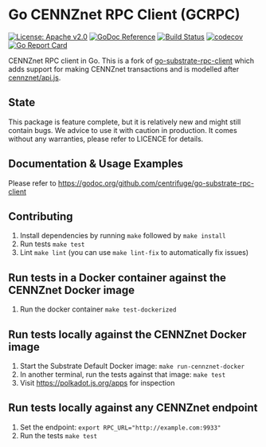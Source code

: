 # Go CENNZnet RPC Client (GCRPC)

[![License: Apache v2.0](https://img.shields.io/badge/License-Apache%202.0-blue.svg)](https://opensource.org/licenses/Apache-2.0)
[![GoDoc Reference](https://godoc.org/github.com/centrifuge/go-substrate-rpc-client?status.svg)](https://godoc.org/github.com/centrifuge/go-substrate-rpc-client)
[![Build Status](https://travis-ci.com/centrifuge/go-substrate-rpc-client.svg?branch=master)](https://travis-ci.com/centrifuge/go-substrate-rpc-client)
[![codecov](https://codecov.io/gh/centrifuge/go-substrate-rpc-client/branch/master/graph/badge.svg)](https://codecov.io/gh/centrifuge/go-substrate-rpc-client)
[![Go Report Card](https://goreportcard.com/badge/github.com/centrifuge/go-substrate-rpc-client)](https://goreportcard.com/report/github.com/centrifuge/go-substrate-rpc-client)

CENNZnet RPC client in Go.
This is a fork of [go-substrate-rpc-client](https://github.com/centrifuge/go-substrate-rpc-client) which adds support for making CENNZnet transactions
and is modelled after [cennznet/api.js](https://github.com/cennznet/api.js).

## State

This package is feature complete, but it is relatively new and might still contain bugs. We advice to use it with caution in production. It comes without any warranties, please refer to LICENCE for details.

## Documentation & Usage Examples

Please refer to https://godoc.org/github.com/centrifuge/go-substrate-rpc-client

## Contributing

1. Install dependencies by running `make` followed by `make install`
1. Run tests `make test`
1. Lint `make lint` (you can use `make lint-fix` to automatically fix issues)

## Run tests in a Docker container against the CENNZnet Docker image

1. Run the docker container `make test-dockerized`

## Run tests locally against the CENNZnet Docker image

1. Start the Substrate Default Docker image: `make run-cennznet-docker`
1. In another terminal, run the tests against that image: `make test`
1. Visit https://polkadot.js.org/apps for inspection

## Run tests locally against any CENNZnet endpoint

1. Set the endpoint: `export RPC_URL="http://example.com:9933"`
1. Run the tests `make test`
